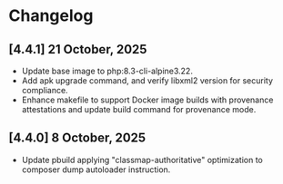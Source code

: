 # Changelog

## [4.4.1] 21 October, 2025

- Update base image to php:8.3-cli-alpine3.22.
- Add apk upgrade command, and verify libxml2 version for security compliance.
- Enhance makefile to support Docker image builds with provenance attestations and update build command for provenance mode.

## [4.4.0] 8 October, 2025

- Update pbuild applying "classmap-authoritative" optimization to composer dump autoloader instruction.
